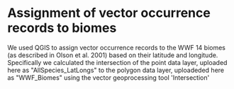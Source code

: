 # Assignment of vector occurrence records to biomes

We used QGIS to assign vector occurrence records to the WWF 14 biomes (as described in Olson et al. 2001) based on their latitude and longitude.
Specifically we calculated the intersection of the point data layer, uploaded here as "AllSpecies_LatLongs" to the polygon data layer, uploadeded here as "WWF_Biomes" using the vector geoprocessing tool 'Intersection'
